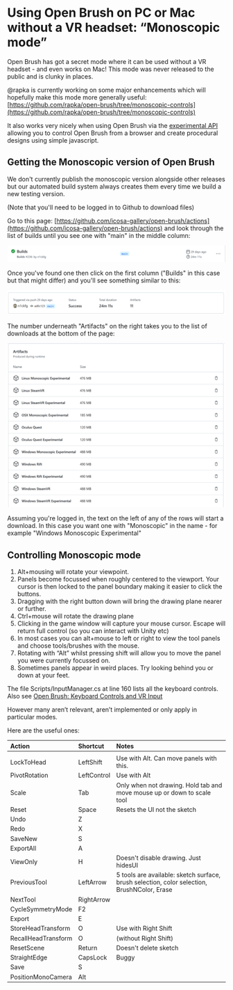 # Using Open Brush on PC or Mac without a VR headset: “Monoscopic mode”

Open Brush has got a secret mode where it can be used without a VR headset - and even works on Mac! This mode was never released to the public and is clunky in places.

@rapka is currently working on some major enhancements which will hopefully make this mode more generally useful: [https://github.com/rapka/open-brush/tree/monoscopic-controls](https://github.com/rapka/open-brush/tree/monoscopic-controls)

It also works very nicely when using Open Brush via the [experimental API](alternate-and-experimental-builds/experimental-builds/open-brush-api/) allowing you to control Open Brush from a browser and create procedural designs using simple javascript.

## Getting the Monoscopic version of Open Brush

We don't currently publish the monoscopic version alongside other releases but our automated build system always creates them every time we build a new testing version. 

\(Note that you'll need to be logged in to Github to download files\)

Go to this page: [https://github.com/icosa-gallery/open-brush/actions](https://github.com/icosa-gallery/open-brush/actions) and look through the list of builds until you see one with "main" in the middle column:

![](.gitbook/assets/image.png)

Once you've found one then click on the first column \("Builds" in this case but that might differ\) and you'll see something similar to this:

![](.gitbook/assets/image%20%281%29.png)

The number underneath "Artifacts" on the right takes you to the list of downloads at the bottom of the page:  


![](.gitbook/assets/image%20%282%29.png)

Assuming you're logged in, the text on the left of any of the rows will start a download. In this case you want one with "Monoscopic" in the name - for example "Windows Monoscopic Experimental"

## Controlling Monoscopic mode

1. Alt+mousing will rotate your viewpoint.
2. Panels become focussed when roughly centered to the viewport. Your cursor is then locked to the panel boundary making it easier to click the buttons.
3. Dragging with the right button down will bring the drawing plane nearer or further.
4. Ctrl+mouse will rotate the drawing plane
5. Clicking in the game window will capture your mouse cursor. Escape will return full control \(so you can interact with Unity etc\)
6. In most cases you can alt+mouse to left or right to view the tool panels and choose tools/brushes with the mouse.
7. Rotating with “Alt” whilst pressing shift will allow you to move the panel you were currently focussed on.
8. Sometimes panels appear in weird places. Try looking behind you or down at your feet.

The file Scripts/InputManager.cs at line 160 lists all the keyboard controls. Also see [Open Brush: Keyboard Controls and VR Input](https://docs.google.com/spreadsheets/d/1D7vIerfSz1vtyDS_dPdvHiANluEr60VFrxhzE7ZbfAU)

However many aren’t relevant, aren’t implemented or only apply in particular modes.

Here are the useful ones:

| **Action** | **Shortcut** | **Notes** |
| :--- | :--- | :--- |
|  |  |  |
| LockToHead | LeftShift | Use with Alt. Can move panels with this. |
| PivotRotation | LeftControl | Use with Alt |
| Scale | Tab | Only when not drawing. Hold tab and move mouse up or down to scale tool |
| Reset | Space | Resets the UI not the sketch |
| Undo | Z |  |
| Redo | X |  |
| SaveNew | S |  |
| ExportAll | A |  |
| ViewOnly | H | Doesn't disable drawing. Just hidesUI |
| PreviousTool | LeftArrow | 5 tools are available: sketch surface, brush selection, color selection, BrushNColor, Erase |
| NextTool | RightArrow |  |
| CycleSymmetryMode | F2 |  |
| Export | E |  |
| StoreHeadTransform | O | Use with Right Shift |
| RecallHeadTransform | O | \(without Right Shift\) |
| ResetScene | Return | Doesn't delete sketch |
| StraightEdge | CapsLock | Buggy |
| Save | S |  |
| PositionMonoCamera | Alt |  |

